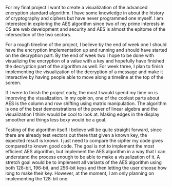   For my final project I want to create a visualization of the advanced encryption
standard algorithm. I have some knowledge in about the history of cryptography
and ciphers but have never programmed one myself. I am interested in exploring
the AES algorithm since two of my prime interests in CS are web development and
security and AES is almost the epitome of the intersection of the two sectors.

  For a rough timeline of the project, I believe by the end of week one I 
should have the encryption implementation up and running and should have started 
on the decryption part. By the end of week two I hope to be done with visualizing
the encryption of a value with a key and hopefully have finished the decryption
part of the algorithm as well. For week three, I plan to finish implementing the
visualization of the decryption of a message and make it interactive by having people 
  able to move along a timeline at the top of the screen.

  If I were to finish the project early, the most I would spend my time on is
improving the visualization. In my opinion, one of the coolest parts about AES is
the column and row shifting using matrix manipulation. The algorithm is one of
the best demonstrations of the power of linear algebra and the visualization I
think would be cool to look at. Making edges in the display smoother and things
less boxy would be a goal.

  Testing of the algorithm itself I believe will be quite straight forward,
since there are already test vectors out there that given a known key, the
expected result is known. I just need to compare the cipher my code gives
compared to known good code. The goal is not to implement the most efficient
AES algorithm, but implement the AES algorithm in a way that I can understand
the process enough to be able to make a visualization of it. A stretch goal
would be to implement all variants of the AES algorithm using both 128-bit,
196-bit, and 256-bit keys and then letting the user choose how long to make
their key. However, at the moment, I am only planning on implementing the
128-bit one.
